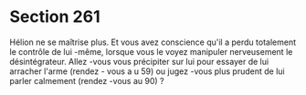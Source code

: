 # Section 261

Hélion ne se maîtrise plus. Et vous avez conscience qu'il a perdu
totalement le contrôle de lui -même, lorsque vous le voyez
manipuler nerveusement le désintégrateur. Allez -vous vous
précipiter sur lui pour essayer de lui arracher l'arme (rendez -
vous a u 59) ou jugez -vous plus prudent de lui parler calmement
(rendez -vous au 90) ?